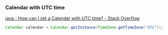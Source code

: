### Calendar with UTC time


[java - How can I set a Calendar with UTC time? - Stack Overflow](https://stackoverflow.com/questions/6059207/how-can-i-set-a-calendar-with-utc-time "java - How can I set a Calendar with UTC time? - Stack Overflow")




```java
Calendar calendar = Calendar.getInstance(TimeZone.getTimeZone("UTC"));

```
